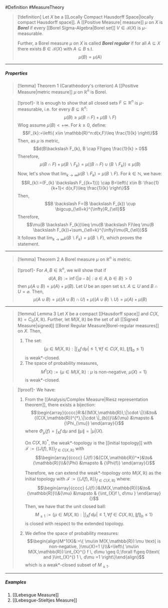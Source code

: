 #Definition #MeasureTheory 

> [!definition]
> Let $X$ be a [[Locally Compact Hausdorff Space|locally compact Hausdorff space]]. A [[Positive Measure| measure]] $\mu$ on $X$ is ***Borel*** if every [[Borel Sigma-Algebra|Borel set]] $V\in \mathcal{B}(X)$ is $\mu$-measurable.
> 
> Further, a Borel measure $\mu$ on $X$ is called ***Borel regular*** if for all $A \subseteq X$ there exists $B\in \mathcal{B}(X)$ with $A \subseteq B$ s.t. $$\mu(B)=\mu(A)$$
---
##### Properties
> [!lemma] Theorem 1 (Carathéodory's criterion)
> A [[Positive Measure|metric measure]] $\mu$ on $\mathbb{R}^n$ is Borel.

> [!proof]-
> It is enough to show that all closed sets $F\subseteq \mathbb{R}^n$ is $\mu$-measurable, i.e. for every $B \subseteq \mathbb{R}^n$: $$\mu(B)\geq \mu(B \cap F)+ \mu(B \backslash F)$$
> Wlog assume $\mu(B)<+\infty$. For $k \geq 0$, define: $$F_{k}:=\left\{  x\in \mathbb{R}^n:d(x,F)\leq \frac{1}{k}  \right\}$$Then, as $\mu$ is metric, $$d(B\backslash F_{k}, B \cap F)\geq \frac{1}{k} > 0$$Therefore, $$\mu(B \cap F)+\mu(B \backslash F_{k})=\mu((B\cap F)\cup(B \backslash F_{k}))\leq\mu(B)$$Now, let's show that $\lim_{ k \to \infty }\mu(B \backslash F_{k})=\mu(B \backslash F)$. For $k\in \mathbb{N}$, we have: $$R_{k}:=(F_{k} \backslash F_{{k+1}}) \cap B=\left\{  x\in B: \frac{1}{k+1}< d(x,F)\leq \frac{1}{k}  \right\}$$Then, $$B \backslash F=(B \backslash F_{k}) \cup \bigcup_{\ell=k}^{\infty}R_{\ell}$$Therefore, $$\mu(B \backslash F_{k})\leq \mu(B \backslash F)\leq \mu(B \backslash F_{k})+\sum_{\ell=k}^{\infty}\mu(R_{\ell})$$It follows that $\lim_{ k \to \infty }\mu(B \backslash F_{k})=\mu(B \backslash F)$, which proves the statement.
---
> [!lemma] Theorem 2
> A Borel measure $\mu$ on $\mathbb{R}^n$ is metric.

> [!proof]-
> For $A,B \in \mathbb{R}^n$, we will show that if $$d(A,B):=\inf \{ |a-b|: a\in A,b\in B\}>0$$then $\mu(A \cup B)=\mu(A)+\mu(B)$. Let $U$ be an open set s.t. $A \subseteq U$ and $B \cap U = \varnothing$. Then, $$\mu(A \cup B)=\mu((A\cup B)\cap U)+\mu((A\cup B)\backslash U)=\mu(A)+\mu(B)$$
---
> [!lemma] Lemma 3
> Let $X$ be a compact [[Hausdorff space]] and $C(X,\mathbb{R})=C_{0}(X,\mathbb{R})$. Further, let $M(X,\mathbb{R})$ be the set of all [[Signed Measure|signed]] [[Borel Regular Measure|Borel-regular measures]] on $X$. Then, 
> 1. The set: $$\left\{  \mu\in  M(X,\mathbb{R}): \left| \int_{X}^{} f \, d\mu  \right| \leq 1,\forall f\in C(X,\mathbb{R}), \left\| f \right\| _{b}\leq 1 \right\}$$
>  is weak\*-closed.
> 2. The space of probability measures, $$M^1(X):=\{ \mu\in M(X,\mathbb{R}):\mu \text{ is non-negative, }\mu(X)=1 \}$$is weak\*-closed.
		
> [!proof]-
> We have: 
> 1. From the [[Analysis/Complex Measure|Riesz representation theorem]], there exists a bijection: $$\begin{array}{cccc}R:&{(M(X,\mathbb{R}),\|\cdot \|)}&\to&{(C(X,\mathbb{R})^{*},\|\cdot \|_{b})}\\&{\mu} &\mapsto & {\Phi_{\mu}} \end{array}{}$$
> where $\Phi_{\mu}(f)=\int_{X}^{} f \, d\mu$ and $\|\mu\|=\left| \mu \right|(X)$.
> 
>    On $C(X,\mathbb{R})^{*}$, the weak\*-topology is the [[initial topology]] with $\mathcal{F}:=\{ (J(f),\mathbb{R}) \}_{f\in C(X,\mathbb{R})}$ with $$\begin{array}{cccc} {J(f):}&{C(X,\mathbb{R})^*}&\to&{\mathbb{R}}\\&{\Phi} &\mapsto & {\Phi(f)} \end{array}{}$$
> 
>    Therefore, we can extend the weak\*-topology onto $M(X,\mathbb{R})$ as the initial topology with $\mathcal{F}:=\{ (J(f),\mathbb{R}) \}_{f\in C(X,\mathbb{R})}$ where: $$\begin{array}{cccc} {J(f):}&{M(X,\mathbb{R})}&\to&{\mathbb{R}}\\&{\mu} &\mapsto & {\int_{X}f  \, d\mu } \end{array}{}$$Then, we have that the unit closed ball: $$M_{\leq 1}:=\left\{  \mu\in  M(X,\mathbb{R}): \left| \int_{X}^{} f \, d\mu  \right| \leq 1,\forall f\in C(X,\mathbb{R}), \left\| f \right\| _{b}\leq 1 \right\}$$is closed with respect to the extended topology. 
> 
> 2. We define the space of probability measures:
> $$\begin{align}M^1(X)&:=\{ \mu\in M(X,\mathbb{R}):\mu \text{ is non-negative, }\mu(X)=1 \}\\&=\left\{  \mu\in M(X,\mathbb{R}):\int_{X}^{} f \, d\mu \geq 0,\forall f\geq 0\text{ and }\int_{X}^{} 1 \, d\mu =1  \right\}\end{align}$$
> which is a weak\*-closed subset of $M_{\leq 1}$.
---
##### Examples
1. [[Lebesgue Measure]]
2. [[Lebesgue-Stieltjes Measure]]